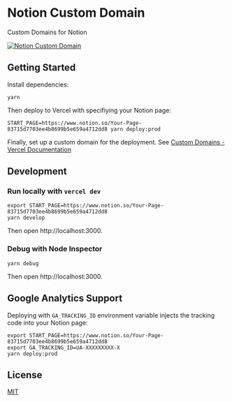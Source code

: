 # Notion Custom Domain

Custom Domains for Notion

[![Notion Custom Domain](https://user-images.githubusercontent.com/19500280/93695277-d99aa400-fb4f-11ea-8e82-5c431110ce19.png)](https://notion-custom-domain.hosso.co)

## Getting Started

Install dependencies:

```
yarn
```

Then deploy to Vercel with specifiying your Notion page:

```
START_PAGE=https://www.notion.so/Your-Page-83715d7703ee4b8699b5e659a4712dd8 yarn deploy:prod
```

Finally, set up a custom domain for the deployment. See [Custom Domains - Vercel Documentation](https://vercel.com/docs/v2/custom-domains)

## Development

### Run locally with `vercel dev`

```
export START_PAGE=https://www.notion.so/Your-Page-83715d7703ee4b8699b5e659a4712dd8
yarn develop
```

Then open http://localhost:3000.

### Debug with Node Inspector

```
yarn debug
```

Then open http://localhost:3000.

## Google Analytics Support

Deploying with `GA_TRACKING_ID` environment variable injects the tracking code into your Notion page:

```
export START_PAGE=https://www.notion.so/Your-Page-83715d7703ee4b8699b5e659a4712dd8
export GA_TRACKING_ID=UA-XXXXXXXXX-X
yarn deploy:prod
```

## License

[MIT](LICENSE)
